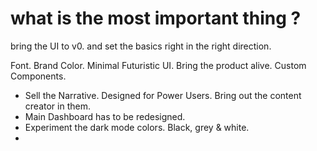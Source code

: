 # what is the most important thing ?

bring the UI to v0. and set the basics right in the right direction.

Font.
Brand Color.
Minimal Futuristic UI. Bring the product alive.
Custom Components.


- Sell the Narrative. Designed for Power Users. Bring out the content creator in them.
- Main Dashboard has to be redesigned. 
- Experiment the dark mode colors. Black, grey & white.
- 